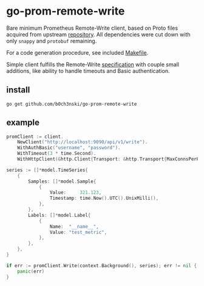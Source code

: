 # go-prom-remote-write

Bare minimum Prometheus Remote-Write client, based on Proto files acquired from upstream [repository][repo].
All dependencies were cut down with only `snappy` and `protobuf` remaining.

For a code generation procedure, see included [Makefile](Makefile).

Simple client fulfills the Remote-Write [specification][spec] with couple small additions, like ability to handle
timeouts and Basic authentication.

[repo]: https://github.com/prometheus/prometheus/tree/main/prompb
[spec]: https://prometheus.io/docs/concepts/remote_write_spec

## install

```
go get github.com/b0ch3nski/go-prom-remote-write
```

## example

```go
promClient := client.
	NewClient("http://localhost:9090/api/v1/write").
	WithAuthBasic("username", "password").
	WithTimeout(3 * time.Second).
	WithHttpClient(&http.Client{Transport: &http.Transport{MaxConnsPerHost: 0}})

series := []*model.TimeSeries{
	{
		Samples: []*model.Sample{
			{
				Value:     321.123,
				Timestamp: time.Now().UTC().UnixMilli(),
			},
		},
		Labels: []*model.Label{
			{
				Name:  "__name__",
				Value: "test_metric",
			},
		},
	},
}

if err := promClient.Write(context.Background(), series); err != nil {
	panic(err)
}
```
